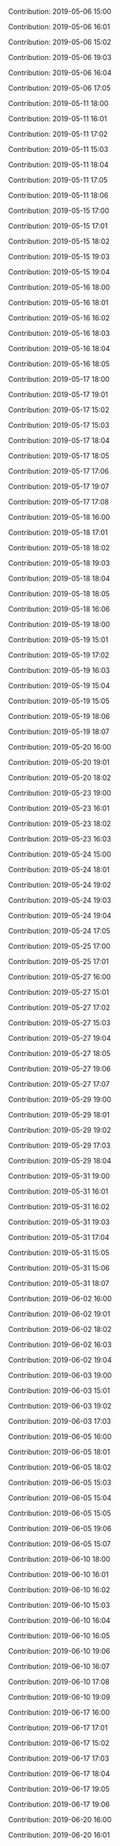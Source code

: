 Contribution: 2019-05-06 15:00

Contribution: 2019-05-06 16:01

Contribution: 2019-05-06 15:02

Contribution: 2019-05-06 19:03

Contribution: 2019-05-06 16:04

Contribution: 2019-05-06 17:05

Contribution: 2019-05-11 18:00

Contribution: 2019-05-11 16:01

Contribution: 2019-05-11 17:02

Contribution: 2019-05-11 15:03

Contribution: 2019-05-11 18:04

Contribution: 2019-05-11 17:05

Contribution: 2019-05-11 18:06

Contribution: 2019-05-15 17:00

Contribution: 2019-05-15 17:01

Contribution: 2019-05-15 18:02

Contribution: 2019-05-15 19:03

Contribution: 2019-05-15 19:04

Contribution: 2019-05-16 18:00

Contribution: 2019-05-16 18:01

Contribution: 2019-05-16 16:02

Contribution: 2019-05-16 18:03

Contribution: 2019-05-16 18:04

Contribution: 2019-05-16 18:05

Contribution: 2019-05-17 18:00

Contribution: 2019-05-17 19:01

Contribution: 2019-05-17 15:02

Contribution: 2019-05-17 15:03

Contribution: 2019-05-17 18:04

Contribution: 2019-05-17 18:05

Contribution: 2019-05-17 17:06

Contribution: 2019-05-17 19:07

Contribution: 2019-05-17 17:08

Contribution: 2019-05-18 16:00

Contribution: 2019-05-18 17:01

Contribution: 2019-05-18 18:02

Contribution: 2019-05-18 19:03

Contribution: 2019-05-18 18:04

Contribution: 2019-05-18 18:05

Contribution: 2019-05-18 16:06

Contribution: 2019-05-19 18:00

Contribution: 2019-05-19 15:01

Contribution: 2019-05-19 17:02

Contribution: 2019-05-19 16:03

Contribution: 2019-05-19 15:04

Contribution: 2019-05-19 15:05

Contribution: 2019-05-19 18:06

Contribution: 2019-05-19 18:07

Contribution: 2019-05-20 16:00

Contribution: 2019-05-20 19:01

Contribution: 2019-05-20 18:02

Contribution: 2019-05-23 19:00

Contribution: 2019-05-23 16:01

Contribution: 2019-05-23 18:02

Contribution: 2019-05-23 16:03

Contribution: 2019-05-24 15:00

Contribution: 2019-05-24 18:01

Contribution: 2019-05-24 19:02

Contribution: 2019-05-24 19:03

Contribution: 2019-05-24 19:04

Contribution: 2019-05-24 17:05

Contribution: 2019-05-25 17:00

Contribution: 2019-05-25 17:01

Contribution: 2019-05-27 16:00

Contribution: 2019-05-27 15:01

Contribution: 2019-05-27 17:02

Contribution: 2019-05-27 15:03

Contribution: 2019-05-27 19:04

Contribution: 2019-05-27 18:05

Contribution: 2019-05-27 19:06

Contribution: 2019-05-27 17:07

Contribution: 2019-05-29 19:00

Contribution: 2019-05-29 18:01

Contribution: 2019-05-29 19:02

Contribution: 2019-05-29 17:03

Contribution: 2019-05-29 18:04

Contribution: 2019-05-31 19:00

Contribution: 2019-05-31 16:01

Contribution: 2019-05-31 16:02

Contribution: 2019-05-31 19:03

Contribution: 2019-05-31 17:04

Contribution: 2019-05-31 15:05

Contribution: 2019-05-31 15:06

Contribution: 2019-05-31 18:07

Contribution: 2019-06-02 16:00

Contribution: 2019-06-02 19:01

Contribution: 2019-06-02 18:02

Contribution: 2019-06-02 16:03

Contribution: 2019-06-02 19:04

Contribution: 2019-06-03 19:00

Contribution: 2019-06-03 15:01

Contribution: 2019-06-03 19:02

Contribution: 2019-06-03 17:03

Contribution: 2019-06-05 16:00

Contribution: 2019-06-05 18:01

Contribution: 2019-06-05 18:02

Contribution: 2019-06-05 15:03

Contribution: 2019-06-05 15:04

Contribution: 2019-06-05 15:05

Contribution: 2019-06-05 19:06

Contribution: 2019-06-05 15:07

Contribution: 2019-06-10 18:00

Contribution: 2019-06-10 16:01

Contribution: 2019-06-10 16:02

Contribution: 2019-06-10 15:03

Contribution: 2019-06-10 16:04

Contribution: 2019-06-10 16:05

Contribution: 2019-06-10 19:06

Contribution: 2019-06-10 16:07

Contribution: 2019-06-10 17:08

Contribution: 2019-06-10 19:09

Contribution: 2019-06-17 16:00

Contribution: 2019-06-17 17:01

Contribution: 2019-06-17 15:02

Contribution: 2019-06-17 17:03

Contribution: 2019-06-17 18:04

Contribution: 2019-06-17 19:05

Contribution: 2019-06-17 19:06

Contribution: 2019-06-20 16:00

Contribution: 2019-06-20 16:01

